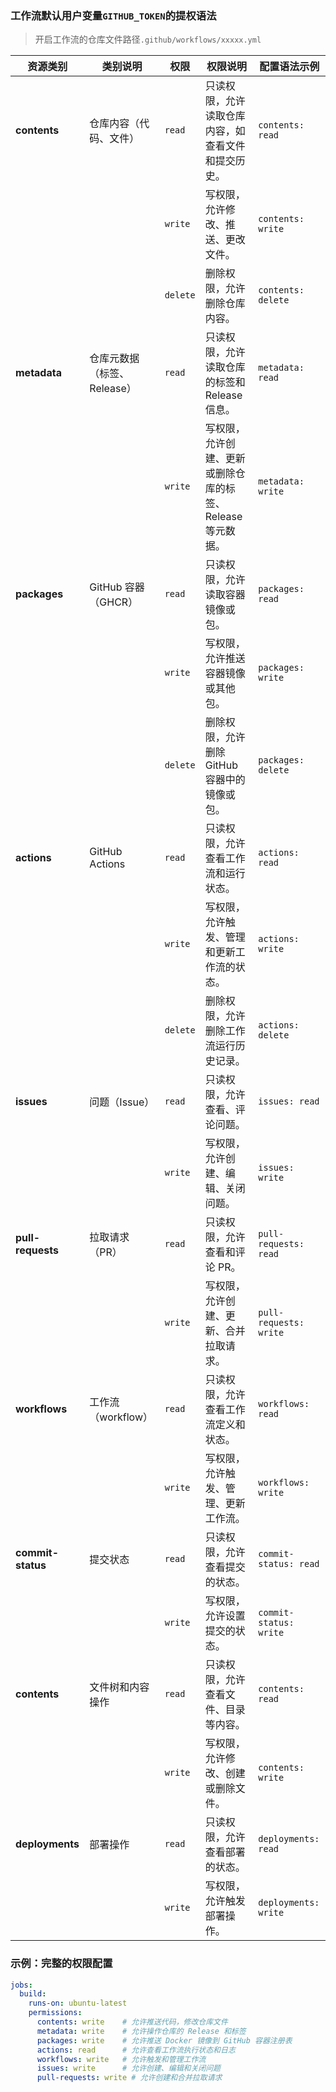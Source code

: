 ### 工作流默认用户变量`GITHUB_TOKEN`的提权语法
> 开启工作流的仓库文件路径`.github/workflows/xxxxx.yml`

| 资源类别           | 类别说明              | 权限   | 权限说明                                                                                          | 配置语法示例                                                                                       |
|--------------------|-----------------------|------------|-----------------------------------------------------------------------------------------------|--------------------------------------------------------------------------------------------------|
| **contents**        | 仓库内容（代码、文件）  | `read`     | 只读权限，允许读取仓库内容，如查看文件和提交历史。                                               | `contents: read`                                                                                 |
|                    |                       | `write`    | 写权限，允许修改、推送、更改文件。                                                               | `contents: write`                                                                                |
|                    |                       | `delete`   | 删除权限，允许删除仓库内容。                                                                     | `contents: delete`                                                                               |
| **metadata**        | 仓库元数据（标签、Release）| `read`     | 只读权限，允许读取仓库的标签和 Release 信息。                                                    | `metadata: read`                                                                                 |
|                    |                       | `write`    | 写权限，允许创建、更新或删除仓库的标签、Release 等元数据。                                      | `metadata: write`                                                                                |
| **packages**        | GitHub 容器（GHCR）     | `read`     | 只读权限，允许读取容器镜像或包。                                                                  | `packages: read`                                                                                 |
|                    |                       | `write`    | 写权限，允许推送容器镜像或其他包。                                                                | `packages: write`                                                                                |
|                    |                       | `delete`   | 删除权限，允许删除 GitHub 容器中的镜像或包。                                                      | `packages: delete`                                                                               |
| **actions**         | GitHub Actions         | `read`     | 只读权限，允许查看工作流和运行状态。                                                              | `actions: read`                                                                                  |
|                    |                       | `write`    | 写权限，允许触发、管理和更新工作流的状态。                                                        | `actions: write`                                                                                 |
|                    |                       | `delete`   | 删除权限，允许删除工作流运行历史记录。                                                             | `actions: delete`                                                                                |
| **issues**          | 问题（Issue）           | `read`     | 只读权限，允许查看、评论问题。                                                                   | `issues: read`                                                                                   |
|                    |                       | `write`    | 写权限，允许创建、编辑、关闭问题。                                                               | `issues: write`                                                                                  |
| **pull-requests**   | 拉取请求（PR）          | `read`     | 只读权限，允许查看和评论 PR。                                                                   | `pull-requests: read`                                                                             |
|                    |                       | `write`    | 写权限，允许创建、更新、合并拉取请求。                                                           | `pull-requests: write`                                                                            |
| **workflows**       | 工作流（workflow）      | `read`     | 只读权限，允许查看工作流定义和状态。                                                             | `workflows: read`                                                                                 |
|                    |                       | `write`    | 写权限，允许触发、管理、更新工作流。                                                             | `workflows: write`                                                                                |
| **commit-status**   | 提交状态                | `read`     | 只读权限，允许查看提交的状态。                                                                   | `commit-status: read`                                                                             |
|                    |                       | `write`    | 写权限，允许设置提交的状态。                                                                     | `commit-status: write`                                                                            |
| **contents**        | 文件树和内容操作        | `read`     | 只读权限，允许查看文件、目录等内容。                                                             | `contents: read`                                                                                 |
|                    |                       | `write`    | 写权限，允许修改、创建或删除文件。                                                               | `contents: write`                                                                                |
| **deployments**     | 部署操作                | `read`     | 只读权限，允许查看部署的状态。                                                                   | `deployments: read`                                                                               |
|                    |                       | `write`    | 写权限，允许触发部署操作。                                                                       | `deployments: write`                                                                              |

### 示例：完整的权限配置

```yaml
jobs:
  build:
    runs-on: ubuntu-latest
    permissions:
      contents: write    # 允许推送代码，修改仓库文件
      metadata: write    # 允许操作仓库的 Release 和标签
      packages: write    # 允许推送 Docker 镜像到 GitHub 容器注册表
      actions: read      # 允许查看工作流执行状态和日志
      workflows: write   # 允许触发和管理工作流
      issues: write      # 允许创建、编辑和关闭问题
      pull-requests: write # 允许创建和合并拉取请求
